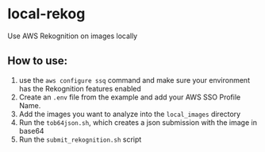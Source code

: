 # local-rekog
Use AWS Rekognition on images locally

## How to use:

1. use the `aws configure ssq` command and make sure your environment has the Rekognition features enabled
2. Create an `.env` file from the example and add your AWS SSO Profile Name.
3. Add the images you want to analyze into the `local_images` directory
4. Run the `tob64json.sh`, which creates a json submission with the image in base64
5. Run the `submit_rekognition.sh` script
